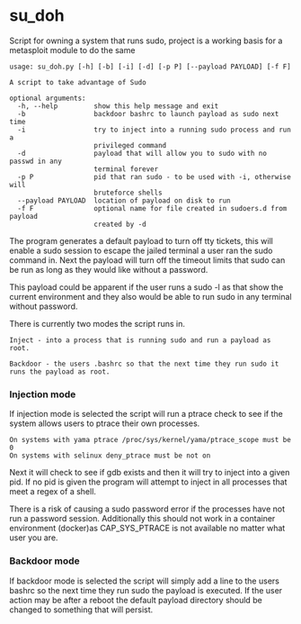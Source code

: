 # su_doh
Script for owning a system that runs sudo, project is a working basis for a metasploit module to do the same

```
usage: su_doh.py [-h] [-b] [-i] [-d] [-p P] [--payload PAYLOAD] [-f F]

A script to take advantage of Sudo

optional arguments:
  -h, --help         show this help message and exit
  -b                 backdoor bashrc to launch payload as sudo next time
  -i                 try to inject into a running sudo process and run a
                     privileged command
  -d                 payload that will allow you to sudo with no passwd in any
                     terminal forever
  -p P               pid that ran sudo - to be used with -i, otherwise will
                     bruteforce shells
  --payload PAYLOAD  location of payload on disk to run
  -f F               optional name for file created in sudoers.d from payload
                     created by -d
```
The program generates a default payload to turn off tty tickets, this will enable a sudo session to escape the 
jailed terminal a user ran the sudo command in.  Next the payload will turn off the timeout limits that sudo can 
be run as long as they would like without a password.

This payload could be apparent if the user runs a sudo -l as that show the current environment and they also would be able to run sudo in any terminal without password.

There is currently two modes the script runs in.

    Inject - into a process that is running sudo and run a payload as root.  

    Backdoor - the users .bashrc so that the next time they run sudo it runs the payload as root.

### Injection mode 
If injection mode is selected the script will run a ptrace check to see if the system allows users to ptrace their own processes. 
```
On systems with yama ptrace /proc/sys/kernel/yama/ptrace_scope must be 0 
On systems with selinux deny_ptrace must be not on 
```
Next it will check to see if gdb exists and then it will try to inject into a given pid.  If no pid is given the program will attempt to inject in all processes that meet a regex of a shell.

There is a risk of causing a sudo password error if the processes have not run a password session.  Additionally this should not work in a container environment (docker)as CAP_SYS_PTRACE is not available no matter what user you are.

### Backdoor mode 
If backdoor mode is selected the script will simply add a line to the users bashrc so the next time they run sudo the payload is executed. If the user action may be after a reboot the default payload directory should be changed to something that will persist.    







